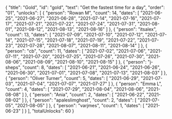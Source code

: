 {
  "title": "Gold",
  "id": "gold",
  "text": "Get the fastest time for a day",
  "order": "01",
  "unlocks": [
    {
      "person": "Rowan M",
      "count": 14,
      "dates": [
        "2021-06-25",
        "2021-06-27",
        "2021-06-28",
        "2021-07-14",
        "2021-07-16",
        "2021-07-17",
        "2021-07-21",
        "2021-07-22",
        "2021-07-24",
        "2021-07-31",
        "2021-08-01",
        "2021-08-12",
        "2021-08-13",
        "2021-08-16"
      ]
    },
    {
      "person": "itsalex",
      "count": 13,
      "dates": [
        "2021-07-09",
        "2021-07-10",
        "2021-07-12",
        "2021-07-14",
        "2021-07-15",
        "2021-07-18",
        "2021-07-19",
        "2021-07-22",
        "2021-07-23",
        "2021-07-28",
        "2021-08-07",
        "2021-08-11",
        "2021-08-14"
      ]
    },
    {
      "person": "cb",
      "count": 11,
      "dates": [
        "2021-07-02",
        "2021-07-06",
        "2021-07-11",
        "2021-07-20",
        "2021-07-25",
        "2021-07-26",
        "2021-07-30",
        "2021-08-06",
        "2021-08-09",
        "2021-08-10",
        "2021-08-15"
      ]
    },
    {
      "person": "j-sheps",
      "count": 8,
      "dates": [
        "2021-06-21",
        "2021-06-24",
        "2021-06-26",
        "2021-06-30",
        "2021-07-01",
        "2021-07-08",
        "2021-07-13",
        "2021-08-03"
      ]
    },
    {
      "person": "Oliver Turner",
      "count": 5,
      "dates": [
        "2021-06-29",
        "2021-07-03",
        "2021-07-04",
        "2021-07-07",
        "2021-07-27"
      ]
    },
    {
      "person": "Emma L",
      "count": 4,
      "dates": [
        "2021-07-29",
        "2021-08-04",
        "2021-08-06",
        "2021-08-08"
      ]
    },
    {
      "person": "Ania",
      "count": 2,
      "dates": [
        "2021-06-22",
        "2021-08-02"
      ]
    },
    {
      "person": "apaleslimghost",
      "count": 2,
      "dates": [
        "2021-07-05",
        "2021-08-05"
      ]
    },
    {
      "person": "varjmes",
      "count": 1,
      "dates": [
        "2021-06-23"
      ]
    }
  ],
  "totalUnlocks": 60
}